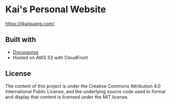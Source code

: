 # Kai's Personal Website

https://likaiguang.com/

## Built with

- [Docusaurus](https://docusaurus.io/)
- Hosted on AWS S3 with CloudFront

## License

The content of this project is under the Creative Commons Attribution 4.0 International Public License, and the underlying source code used to format and display that content is licensed under the MIT license.
